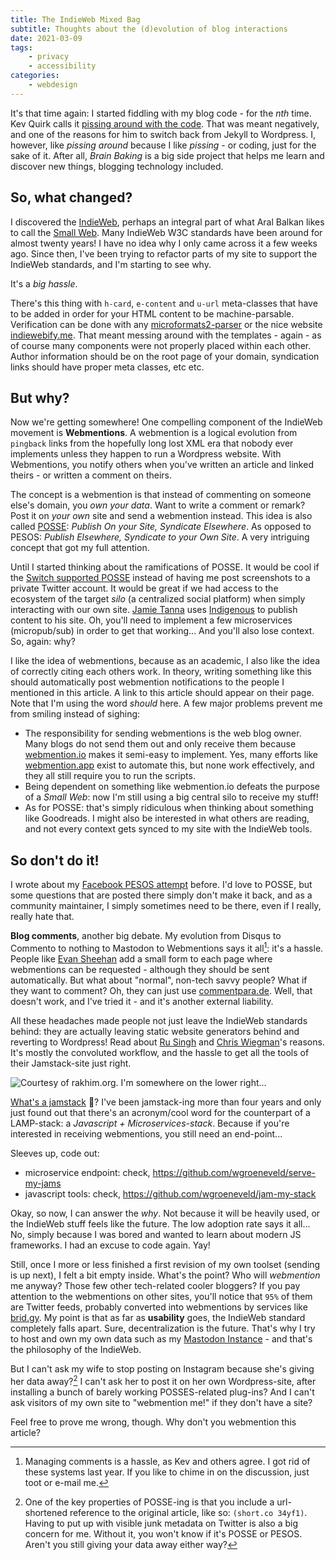 ```yaml
---
title: The IndieWeb Mixed Bag
subtitle: Thoughts about the (d)evolution of blog interactions
date: 2021-03-09
tags:
    - privacy
    - accessibility
categories:
    - webdesign
---
```


It's that time again: I started fiddling with my blog code - for the _nth_ time. Kev Quirk calls it [pissing around with the code](https://kevq.uk/the-wonderful-world-of-wordpress-wizardry-for-working-with-websites/). That was meant negatively, and one of the reasons for him to switch back from Jekyll to Wordpress. I, however, like _pissing around_ because I like _pissing_ - or coding, just for the sake of it. After all, _Brain Baking_ is a big side project that helps me learn and discover new things, blogging technology included. 

## So, what changed?

I discovered the [IndieWeb](https://indieweb.org/), perhaps an integral part of what Aral Balkan likes to call the [Small Web](https://ar.al/2020/08/07/what-is-the-small-web/). Many IndieWeb W3C standards have been around for almost twenty years! I have no idea why I only came across it a few weeks ago. Since then, I've been trying to refactor parts of my site to support the IndieWeb standards, and I'm starting to see why.

It's a _big hassle_.

There's this thing with `h-card`, `e-content` and `u-url` meta-classes that have to be added in order for your HTML content to be machine-parsable. Verification can be done with any [microformats2-parser](https://aimee-gm.github.io/microformats-parser/) or the nice website [indiewebify.me](https://indiewebify.me). That meant messing around with the templates - again - as of course many components were not properly placed within each other. Author information should be on the root page of your domain, syndication links should have proper meta classes, etc etc. 

## But why?

Now we're getting somewhere! One compelling component of the IndieWeb movement is **Webmentions**. A webmention is a logical evolution from `pingback` links from the hopefully long lost XML era that nobody ever implements unless they happen to run a Wordpress website. With Webmentions, you notify others when you've written an article and linked theirs - or written a comment on theirs. 

The concept is a webmention is that instead of commenting on someone else's domain, you _own your data_. Want to write a comment or remark? Post it on _your own_ site and send a webmention instead. This idea is also called [POSSE](https://indieweb.org/POSSE): _Publish On your Site, Syndicate Elsewhere_. As opposed to PESOS: _Publish Elsewhere, Syndicate to your Own Site_. A very intriguing concept that got my full attention. 

Until I started thinking about the ramifications of POSSE. It would be cool if the [Switch supported POSSE](/notes/2021/03/04h08m47s31/) instead of having me post screenshots to a private Twitter account. It would be great if we had access to the ecosystem of the target _silo_ (a centralized social platform) when simply interacting with our own site. [Jamie Tanna](https://www.jvt.me/mf2/2021/02/hvjtd/) uses [Indigenous](https://indigenous.realize.be/) to publish content to his site. Oh, you'll need to implement a few microservices (micropub/sub) in order to get that working... And you'll also lose context. So, again: why?

I like the idea of webmentions, because as an academic, I also like the idea of correctly citing each others work. In theory, writing something like this should automatically post webmention notifications to the people I mentioned in this article. A link to this article should appear on their page. Note that I'm using the word _should_ here. A few major problems prevent me from smiling instead of sighing: 

- The responsibility for sending webmentions is the web blog owner. Many blogs do not send them out and only receive them because [webmention.io](https://webmention.io/) makes it semi-easy to implement. Yes, many efforts like [webmention.app](https://webmention.app/) exist to automate this, but none work effectively, and they all still require you to run the scripts. 
- Being dependent on something like webmention.io defeats the purpose of a _Small Web_: now I'm still using a big central silo to receive my stuff!
- As for POSSE: that's simply ridiculous when thinking about something like Goodreads. I might also be interested in what others are reading, and not every context gets synced to my site with the IndieWeb tools. 

## So don't do it!

I wrote about my [Facebook PESOS attempt](http://localhost:1313/post/2020/06/tracking-and-privacy-on-websites/) before. I'd love to POSSE, but some questions that are posted there simply don't make it back, and as a community maintainer, I simply sometimes need to be there, even if I really, really hate that. 

**Blog comments**, another big debate. My evolution from Disqus to Commento to nothing to Mastodon to Webmentions says it all[^comm]: it's a hassle. People like [Evan Sheehan](https://darthmall.net/weblog/webmentions/) add a small form to each page where webmentions can be requested - although they should be sent automatically. But what about "normal", non-tech savvy people? What if they want to comment? Oh, they can just use [commentpara.de](https://commentpara.de/). Well, that doesn't work, and I've tried it - and it's another external liability. 

[^comm]: Managing comments is a hassle, as Kev and others agree. I got rid of these systems last year. If you like to chime in on the discussion, just toot or e-mail me. 

All these headaches made people not just leave the IndieWeb standards behind: they are actually leaving static website generators behind and reverting to Wordpress! Read about [Ru Singh](https://rusingh.com/2021/03/05/waving-thankful-goodbye-to-static-websites-and-more/) and [Chris Wiegman](https://chriswiegman.com/2020/08/hello-wordpress-my-old-friend/)'s reasons. It's mostly the convoluted workflow, and the hassle to get all the tools of their Jamstack-site just right. 

![](../blogchart.jpg "Courtesy of rakhim.org. I'm somewhere on the lower right...")

[What's a jamstack](https://jamstack.org/what-is-jamstack/) 🥞? I've been jamstack-ing more than four years and only just found out that there's an acronym/cool word for the counterpart of a LAMP-stack: a _Javascript + Microservices-stack_. Because if you're interested in receiving webmentions, you still need an end-point... 

Sleeves up, code out: 

- microservice endpoint: check, https://github.com/wgroeneveld/serve-my-jams
- javascript tools: check, https://github.com/wgroeneveld/jam-my-stack

Okay, so now, I can answer the _why_. Not because it will be heavily used, or the IndieWeb stuff feels like the future. The low adoption rate says it all... No, simply because I was bored and wanted to learn about modern JS frameworks. I had an excuse to code again. Yay!

Still, once I more or less finished a first revision of my own toolset (sending is up next), I felt a bit empty inside. What's the point? Who will _webmention_ me anyway? Those few other tech-related cooler bloggers? If you pay attention to the webmentions on other sites, you'll notice that `95%` of them are Twitter feeds, probably converted into webmentions by services like [brid.gy](https://brid.gy/). My point is that as far as **usability** goes, the IndieWeb standard completely falls apart. Sure, decentralization is the future. That's why I try to host and own my own data such as my [Mastodon Instance](https://chat.brainbaking.com/) - and that's the philosophy of the IndieWeb. 

But I can't ask my wife to stop posting on Instagram because she's giving her data away?[^data] I can't ask her to post it on her own Wordpress-site, after installing a bunch of barely working POSSES-related plug-ins? And I can't ask visitors of my own site to "webmention me!" if they don't have a site? 

Feel free to prove me wrong, though. Why don't you webmention this article?

[^data]: One of the key properties of POSSE-ing is that you include a url-shortened reference to the original article, like so: `(short.co 34yf1)`. Having to put up with visible junk metadata on Twitter is also a big concern for me. Without it, you won't know if it's POSSE or PESOS. Aren't you still giving your data away either way?